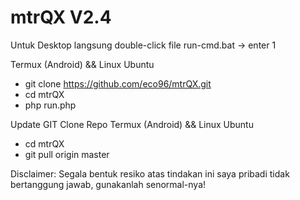 # mtrQX V2.4
Untuk Desktop langsung double-click file run-cmd.bat -> enter 1

Termux (Android) && Linux Ubuntu
* git clone https://github.com/eco96/mtrQX.git
* cd mtrQX
* php run.php 

Update GIT Clone Repo Termux (Android) && Linux Ubuntu
* cd mtrQX
* git pull origin master

Disclaimer: Segala bentuk resiko atas tindakan ini saya pribadi tidak bertanggung jawab, gunakanlah senormal-nya!
